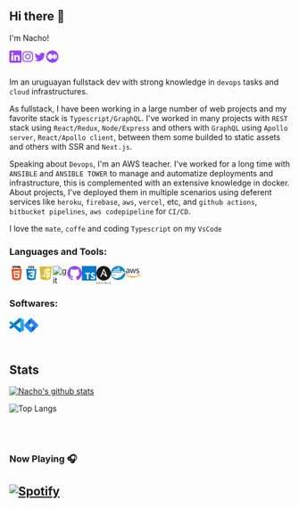 ## Hi there 👋 

I'm Nacho!

<a href="https://linkedin.com/in/ibarretorey" target="_blank"><img align="left" alt="Ignacio Barreto | LinkedIn" width="22px" src="./static/linkedin.svg" /></a>
<a href="https://instagram.com/ibarretorey" target="_blank"><img align="left" alt="Ignacio Barreto | Instagram" width="22px" src="./static/insta.svg" /></a>
<a href="https://twitter.com/liveofit" target="_blank"><img align="left" alt="Ignacio Barreto | Twitter" width="22px" src="./static/twitter.svg" /></a>
<a href="https://medium.com/@ibarretorey" target="_blank"><img align="left" alt="Ignacio Barreto | Medium" width="22px" src="./static/medium.svg" /></a>

<br />
<br />

Im an uruguayan fullstack dev with strong knowledge in `devops` tasks and `cloud` infrastructures.
<!-- <a href="https://ibary.info" target="_blank"><img align="left" alt="ibary.info" width="22px" src="./static/www.svg" /></a> -->

As fullstack, I have been working in a large number of web projects and my favorite stack is `Typescript/GraphQL`. I've worked in many projects with `REST` stack using `React/Redux`, `Node/Express` and others with `GraphQL` using `Apollo server`, `React/Apollo client`, between them some builded to static assets and others with SSR and `Next.js`.

Speaking about `Devops`, I'm an AWS teacher. I've worked for a long time with `ANSIBLE` and `ANSIBLE TOWER` to manage and automatize deployments and infrastructure, this is complemented with an extensive knowledge in docker. About projects, I've deployed them in multiple scenarios using deferent services like `heroku`, `firebase`, `aws`, `vercel`, etc, and `github actions`, `bitbucket pipelines`, `aws codepipeline` for `CI/CD`.

I love the `mate`, `coffe` and coding `Typescript` on my `VsCode`

### Languages and Tools:

<a href="https://www.w3.org/html/" target="_blank"><img align="left" alt="HTML5" width="26px" src="https://raw.githubusercontent.com/github/explore/80688e429a7d4ef2fca1e82350fe8e3517d3494d/topics/html/html.png" /></a>
<a href="https://www.w3schools.com/css/" target="_blank"><img align="left" alt="CSS3" width="26px" src="https://raw.githubusercontent.com/github/explore/80688e429a7d4ef2fca1e82350fe8e3517d3494d/topics/css/css.png" /></a>
<img align="left" alt="Javascript" width="26px" src="./static/javascript.jpg" />
<a href="https://git-scm.com/" target="_blank"> <img align="left" alt="git" width="26px" src="https://www.vectorlogo.zone/logos/git-scm/git-scm-icon.svg"/></a>
<img align="left" alt="GitHub" width="26px" src="./static/github.svg" />
<img align="left" alt="Typescript" width="26px" src="./static/typescript.png" />
<img align="left" alt="Ansible" width="26px" src="./static/ansible1.png" />
<img align="left" alt="Docker" width="26px" src="./static/docker.png" />
<img align="left" alt="AWS" width="26px" src="./static/aws.png" />

<br />
<br />

### Softwares:

<img align="left" alt="Visual Studio Code" width="26px" src="https://raw.githubusercontent.com/github/explore/80688e429a7d4ef2fca1e82350fe8e3517d3494d/topics/visual-studio-code/visual-studio-code.png" />

<img align="left" alt="Jira" width="26px" src="./static/jira.png" />


<br />
<br />
<br />

## Stats

[![Nacho's github stats](https://github-readme-stats.vercel.app/api?username=liveofit&count_private=true&show_icons=true&theme=midnight-purple)](https://github.com/liveofit/github-readme-stats)

![Top Langs](https://github-readme-stats.vercel.app/api/top-langs/?count_private=true&username=liveofit&hide_title=true&show_icons=true&theme=midnight-purple)

<br />
<br />

### Now Playing 🎧

[![Spotify](https://spotify-playing-now-six.vercel.app/api/spotify)](https://open.spotify.com/user/22mo2qebajoml4yq76zubglmi)
<br/>
---
